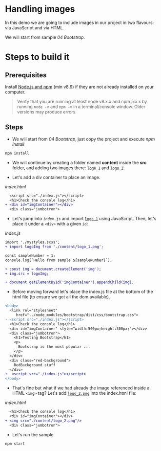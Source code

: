 # Handling images

In this demo we are going to include images in our project in two flavours: via JavaScript and via HTML.

We will start from sample _04 Bootstrap_.

# Steps to build it

## Prerequisites

Install [Node.js and npm](https://nodejs.org/en/) (min v8.9) if they are not already installed on your computer.

> Verify that you are running at least node v8.x.x and npm 5.x.x by running `node -v` and `npm -v` in a terminal/console window. Older versions may produce errors.

## Steps

- We will start from _04 Bootstrap_, just copy the project and execute _npm install_

```cmd
npm install
```
- We will continue by creating a folder named **content** inside the **src** folder, and adding two images there: [`logo_1`](./src/content/logo_1.png) and [`logo_2`](./src/content/logo_2.png).

- Let's add a div container to place an image.

_index.html_

```diff
  <script src="./index.js"></script>  
  <h1>Check the console log</h1>
+ <div id="imgContainer"></div>  
  <div class="jumbotron">
```

- Let's jump into _`index.js`_ and import [`logo_1`](./src/content/logo_1.png) using JavaScript. 
Then, let's place it under a `<div>` with a given `id`:

_index.js_

```diff
import './mystyles.scss';
+ import logoImg from './content/logo_1.png';

const sampleNumber = 1;
console.log(`Hello from sample ${sampleNumber}`);

+ const img = document.createElement('img');
+ img.src = logoImg;

+ document.getElementById('imgContainer').appendChild(img);
```

- Before moving forward let's place the index.js file at the bottom of the html file (to ensure we got all the dom available).

```diff
<body>
  <link rel="stylesheet" 
     href="../node_modules/bootstrap/dist/css/bootstrap.css">  
- <script src="./index.js"></script>  
  <h1>Check the console log</h1>
  <div id="imgContainer" style="width:500px;height:300px;"></div>
  <div class="jumbotron">
    <h1>Testing Bootstrap</h1>
    <p>
      Bootstrap is the most popular ...
    </p>
  </div>
  <div class="red-background">
    RedBackground stuff
  </div>
+  <script src="./index.js"></script>  
</body>

```

- That's fine but what if we had already the image referenced inside a HTML `<img>` tag? Let's add [`logo_2.png`](./src/content/logo_2.png) into the index.html file:

_index.html_

```diff
  <h1>Check the console log</h1>
  <div id="imgContainer"></div>  
+ <img src="./content/logo_2.png"/>
  <div class="jumbotron">
```

- Let's run the sample.

```bash
npm start
```
